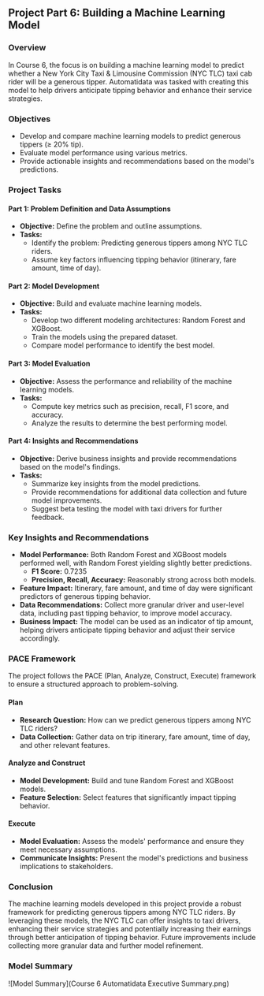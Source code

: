 ## Project Part 6: Building a Machine Learning Model

### Overview

In Course 6, the focus is on building a machine learning model to predict whether a New York City Taxi & Limousine Commission (NYC TLC) taxi cab rider will be a generous tipper. Automatidata was tasked with creating this model to help drivers anticipate tipping behavior and enhance their service strategies.

### Objectives

- Develop and compare machine learning models to predict generous tippers (≥ 20% tip).
- Evaluate model performance using various metrics.
- Provide actionable insights and recommendations based on the model's predictions.

### Project Tasks

#### Part 1: Problem Definition and Data Assumptions

- **Objective:** Define the problem and outline assumptions.
- **Tasks:**
  - Identify the problem: Predicting generous tippers among NYC TLC riders.
  - Assume key factors influencing tipping behavior (itinerary, fare amount, time of day).

#### Part 2: Model Development

- **Objective:** Build and evaluate machine learning models.
- **Tasks:**
  - Develop two different modeling architectures: Random Forest and XGBoost.
  - Train the models using the prepared dataset.
  - Compare model performance to identify the best model.

#### Part 3: Model Evaluation

- **Objective:** Assess the performance and reliability of the machine learning models.
- **Tasks:**
  - Compute key metrics such as precision, recall, F1 score, and accuracy.
  - Analyze the results to determine the best performing model.

#### Part 4: Insights and Recommendations

- **Objective:** Derive business insights and provide recommendations based on the model's findings.
- **Tasks:**
  - Summarize key insights from the model predictions.
  - Provide recommendations for additional data collection and future model improvements.
  - Suggest beta testing the model with taxi drivers for further feedback.

### Key Insights and Recommendations

- **Model Performance:** Both Random Forest and XGBoost models performed well, with Random Forest yielding slightly better predictions.
  - **F1 Score:** 0.7235
  - **Precision, Recall, Accuracy:** Reasonably strong across both models.
- **Feature Impact:** Itinerary, fare amount, and time of day were significant predictors of generous tipping behavior.
- **Data Recommendations:** Collect more granular driver and user-level data, including past tipping behavior, to improve model accuracy.
- **Business Impact:** The model can be used as an indicator of tip amount, helping drivers anticipate tipping behavior and adjust their service accordingly.

### PACE Framework

The project follows the PACE (Plan, Analyze, Construct, Execute) framework to ensure a structured approach to problem-solving.

#### Plan

- **Research Question:** How can we predict generous tippers among NYC TLC riders?
- **Data Collection:** Gather data on trip itinerary, fare amount, time of day, and other relevant features.

#### Analyze and Construct

- **Model Development:** Build and tune Random Forest and XGBoost models.
- **Feature Selection:** Select features that significantly impact tipping behavior.

#### Execute

- **Model Evaluation:** Assess the models' performance and ensure they meet necessary assumptions.
- **Communicate Insights:** Present the model's predictions and business implications to stakeholders.

### Conclusion

The machine learning models developed in this project provide a robust framework for predicting generous tippers among NYC TLC riders. By leveraging these models, the NYC TLC can offer insights to taxi drivers, enhancing their service strategies and potentially increasing their earnings through better anticipation of tipping behavior. Future improvements include collecting more granular data and further model refinement.


### Model Summary
![Model Summary](Course 6 Automatidata Executive Summary.png)
